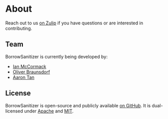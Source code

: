 # About

Reach out to us [on Zulip](https://bsan.zulipchat.com/) if you have questions or are interested in contributing. 

## Team
BorrowSanitizer is currently being developed by:
* [Ian McCormack](https://icmccorm.me)
* [Oliver Braunsdorf](https://obraunsdorf.dev/)
* [Aaron Tan](https://www.linkedin.com/in/aaron-tan-3a94a1214)

## License
BorrowSanitizer is open-source and publicly available [on GitHub](https://github.com/borrowsanitizer). It is dual-licensed under [Apache](https://github.com/BorrowSanitizer/rust/blob/bsan/LICENSE-APACHE) and [MIT](https://github.com/BorrowSanitizer/rust/blob/bsan/LICENSE-MIT).